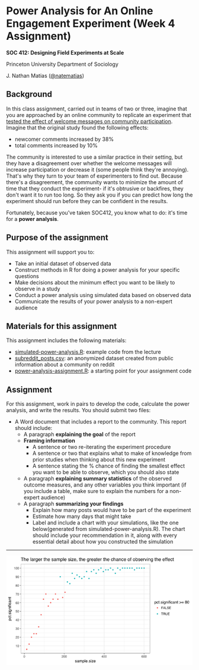# Power Analysis for An Online Engagement Experiment (Week 4 Assignment)
**SOC 412: Designing Field Experiments at Scale**

Princeton University Department of Sociology

J. Nathan Matias ([@natematias](https://twitter.com/natematias))

## Background
In this class assignment, carried out in teams of two or three, imagine that you are approached by an online community to replicate an experiment that [tested the effect of welcome messages on community participation](https://osf.io/jhkcf/). Imagine that the original study found the following effects:

* newcomer comments increased by 38%
* total comments increased by 10%

The community is interested to use a similar practice in their setting, but they have a disagreement over whether the welcome messages will increase participation or decrease it (some people think they're annoying). That's why they turn to your team of experimenters to find out. Because there's a disagreement, the community wants to minimize the amount of time that they conduct the experiment- if it's obtrusive or backfires, they don't want it to run too long. So they ask you if you can predict how long the experiment should run before they can be confident in the results. 

Fortunately, because you've taken SOC412, you know what to do: it's time for a **power analysis**.

## Purpose of the assignment
This assignment will support you to:

* Take an initial dataset of observed data
* Construct methods in R for doing a power analysis for your specific questions
* Make decisions about the minimum effect you want to be likely to observe in a study
* Conduct a power analysis using simulated data based on observed data
* Communicate the results of your power analysis to a non-expert audience

## Materials for this assignment
This assignment includes the following materials:
* [simulated-power-analysis.R](simulated-power-analysis.R): example code from the lecture
* [subreddit_posts.csv](subreddit_posts.csv): an anonymized dataset created from public information about a community on reddit
* [power-analysis-assignment.R](power-analysis-assignment.R): a starting point for your assignment code

## Assignment
For this assignment, work in pairs to develop the code, calculate the power analysis, and write the results. You should submit two files:

* A Word document that includes a report to the community. This report should include:
  * A paragraph **explaining the goal** of the report
  * **Framing information**
    * A sentence or two re-iterating the experiment procedure
    * A sentence or two that explains what to make of knowledge from prior studies when thinking about this new experiment
    * A sentence stating the % chance of finding the smallest effect you want to be able to observe, which you should also state
  * A paragraph **explaining summary statistics** of the observed outcome measures, and any other variables you think important (if you include a table, make sure to explain the numbers for a non-expert audience)
  * A paragraph **summarizing your findings**
    * Explain how many posts would have to be part of the experiment
    * Estimate how many days that might take
    * Label and include a chart with your simulations, like the one below(generated from simulated-power-analysis.R). The chart should include your recommendation in it, along with every essential detail about how you constructed the simulation

<hr/>

![Power analysis example chart](./power_analysis_example.png)
